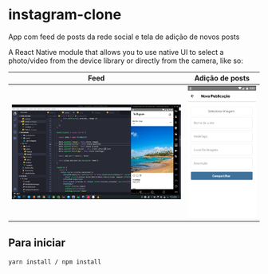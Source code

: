 # instagram-clone

App com feed de posts da rede social e tela de adição de novos posts


A React Native module that allows you to use native UI to select a photo/video from the device library or directly from the camera, like so:

| Feed                                                                                                                   | Adição de posts                                                                                                                       |
| --------------------------------------------------------------------------------------------------------------------- | ----------------------------------------------------------------------------------------------------------------------------- |
| <img title="Feed" src="https://raw.githubusercontent.com/adailsonaguiar/instagram-clone/master/prints/Screenshot_20190619_100020.png"> | <img title="Adição de Posts" src="https://raw.githubusercontent.com/adailsonaguiar/instagram-clone/master/prints/Screenshot_20190619_100114.png"> |

## Para iniciar

```
yarn install / npm install
```